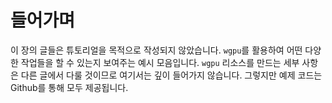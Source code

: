 # 들어가며

이 장의 글들은 튜토리얼을 목적으로 작성되지 않았습니다. `wgpu`를 활용하여 어떤 다양한 작업들을 할 수 있는지 보여주는 예시 모음입니다. `wgpu` 리소스를 만드는 세부 사항은 다른 글에서 다룰 것이므로 여기서는 깊이 들어가지 않습니다. 그렇지만 예제 코드는 Github를 통해 모두 제공됩니다.
